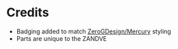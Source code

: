 # Credits 
* Badging added to match [ZeroGDesign/Mercury](https://github.com/ZeroGDesign/Mercury/) styling
* Parts are unique to the ZANDVE 
